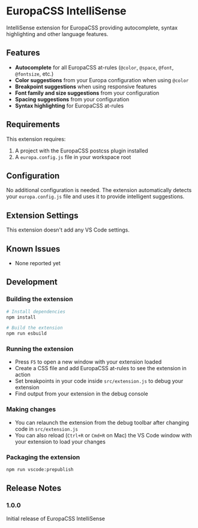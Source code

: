 # EuropaCSS IntelliSense

IntelliSense extension for EuropaCSS providing autocomplete, syntax highlighting and other language features.

## Features

- **Autocomplete** for all EuropaCSS at-rules (`@color`, `@space`, `@font`, `@fontsize`, etc.)
- **Color suggestions** from your Europa configuration when using `@color`
- **Breakpoint suggestions** when using responsive features
- **Font family and size suggestions** from your configuration
- **Spacing suggestions** from your configuration
- **Syntax highlighting** for EuropaCSS at-rules

## Requirements

This extension requires:

1. A project with the EuropaCSS postcss plugin installed
2. A `europa.config.js` file in your workspace root

## Configuration

No additional configuration is needed. The extension automatically detects your `europa.config.js` file and uses it to provide intelligent suggestions.

## Extension Settings

This extension doesn't add any VS Code settings.

## Known Issues

- None reported yet

## Development

### Building the extension

```bash
# Install dependencies
npm install

# Build the extension
npm run esbuild
```

### Running the extension

- Press `F5` to open a new window with your extension loaded
- Create a CSS file and add EuropaCSS at-rules to see the extension in action
- Set breakpoints in your code inside `src/extension.js` to debug your extension
- Find output from your extension in the debug console

### Making changes

- You can relaunch the extension from the debug toolbar after changing code in `src/extension.js`
- You can also reload (`Ctrl+R` or `Cmd+R` on Mac) the VS Code window with your extension to load your changes

### Packaging the extension

```bash
npm run vscode:prepublish
```

## Release Notes

### 1.0.0

Initial release of EuropaCSS IntelliSense 